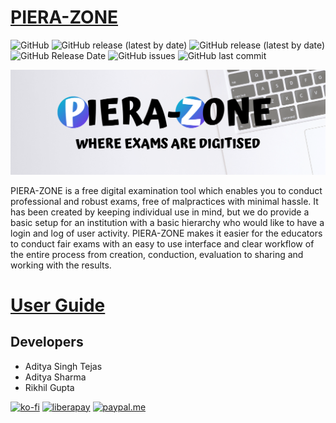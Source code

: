 # [PIERA-ZONE](https://pierazone.github.io/)
![GitHub](https://img.shields.io/github/license/AST07/PIERA-ZONE) ![GitHub release (latest by date)](https://img.shields.io/github/v/release/AST07/PIERA-ZONE)
![GitHub release (latest by date)](https://img.shields.io/github/downloads/AST07/PIERA-ZONE/v1.2.1-win/total)
![GitHub Release Date](https://img.shields.io/github/release-date/ast07/piera-zone)
![GitHub issues](https://img.shields.io/github/issues/AST07/piera-zone) ![GitHub last commit](https://img.shields.io/github/last-commit/ast07/piera-zone)

![](https://github.com/AST07/PIERA-ZONE/blob/v1.2.1-win/Resources/Banner.png)

PIERA-ZONE is a free digital examination tool which enables you to conduct professional and robust exams, free of malpractices with minimal hassle. It has been created by keeping individual use in mind, but we do provide a basic setup for an institution with a basic hierarchy who would like to have a login and log of user activity. PIERA-ZONE makes it easier for the educators to conduct fair exams with an easy to use interface and clear workflow of the entire process from creation, conduction, evaluation to sharing and working with the results.

# [User Guide](https://pierazone.github.io/user-guide)

## Developers

* Aditya Singh Tejas
* Aditya Sharma
* Rikhil Gupta

[![ko-fi](https://ko-fi.com/img/githubbutton_sm.svg)](https://ko-fi.com/C0C537WQA)
[![liberapay](https://liberapay.com/assets/widgets/donate.svg)](https://liberapay.com/pierazone/donate)
[![paypal.me](https://img.shields.io/static/v1?label=Donate&message=paypal&color=blue&logo=paypal&colorA=yellow&style=for-the-badge)](https://paypal.me/pierazone)
